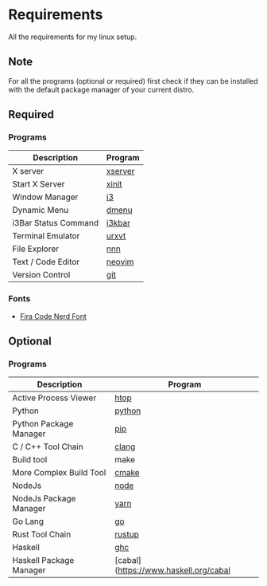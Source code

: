 # Requirements
All the requirements for my linux setup.

## Note
For all the programs (optional or required) first check if they can be installed with the default package manager of your current distro.

## Required
### Programs
| Description             | Program                                                  |
| ----------------------- | -------------------------------------------------------- |
| X server                | [xserver](https://www.x.org/wiki/ModuleComponentList)    |
| Start X Server          | [xinit](https://www.x.org/wiki/ModuleComponentList)      |
| Window Manager          | [i3](https://i3wm.org)                                   |
| Dynamic Menu            | [dmenu](https://tools.suckless.org/dmenu)                |
| i3Bar Status Command    | [i3kbar](https://github.com/arpitchakladar/i3kbar)       |
| Terminal Emulator       | [urxvt](https://github.com/exg/rxvt-unicode)             |
| File Explorer           | [nnn](https://github.com/jarun/nnn)                      |
| Text / Code Editor      | [neovim](https://neovim.io)                              |
| Version Control         | [git](https://git-scm.com)                               |

### Fonts
 - [Fira Code Nerd Font](https://www.nerdfonts.com)

## Optional
### Programs
| Description             | Program                                                  |
| ----------------------- | -------------------------------------------------------- |
| Active Process Viewer   | [htop](https://htop.dev)                                 |
| Python                  | [python](https://www.python.org)                         |
| Python Package Manager  | [pip](https://pip.pypa.io/en/stable/installation)        |
| C / C++ Tool Chain      | [clang](https://releases.llvm.org/download.html)         |
| Build tool              | make                                                     |
| More Complex Build Tool | [cmake](https://cmake.org/download)                      |
| NodeJs                  | [node](https://nodejs.org/en)                            |
| NodeJs Package Manager  | [yarn](https://classic.yarnpkg.com/lang/en/docs/install) |
| Go Lang                 | [go](https://go.dev)                                     |
| Rust Tool Chain         | [rustup](https://www.rust-lang.org/tools/install)        |
| Haskell                 | [ghc](https://www.haskell.org/ghc)                       |
| Haskell Package Manager | [cabal](https://www.haskell.org/cabal                    |
